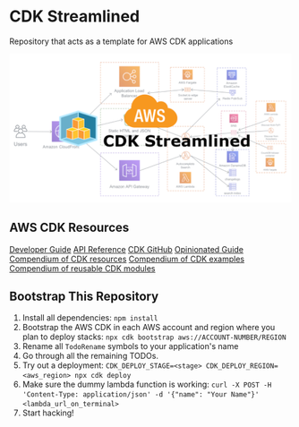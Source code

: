 # CDK Streamlined

Repository that acts as a template for AWS CDK applications

![CDK Streamlined](./docs/diagrams/cdkStreamlined.png)

## AWS CDK Resources

[Developer Guide](https://docs.aws.amazon.com/cdk/v2/guide/reference.html)
[API Reference](https://docs.aws.amazon.com/cdk/api/v2/docs/aws-construct-library.html)
[CDK GitHub](https://github.com/aws/aws-cdk)
[Opinionated Guide](https://github.com/kevinslin/open-cdk#config)
[Compendium of CDK resources](https://github.com/kalaiser/awesome-cdk)
[Compendium of CDK examples](https://github.com/aws-samples/aws-cdk-examples/tree/master/typescript)
[Compendium of reusable CDK modules](https://github.com/AWS-Streamlined/cdkModuleTemplates)

## Bootstrap This Repository

1. Install all dependencies: `npm install`
2. Bootstrap the AWS CDK in each AWS account and region where you plan to deploy stacks: `npx cdk bootstrap aws://ACCOUNT-NUMBER/REGION`
3. Rename all `TodoRename` symbols to your application's name
4. Go through all the remaining TODOs.
5. Try out a deployment: `CDK_DEPLOY_STAGE=<stage> CDK_DEPLOY_REGION=<aws_region> npx cdk deploy`
6. Make sure the dummy lambda function is working: `curl -X POST -H 'Content-Type: application/json' -d '{"name": "Your Name"}' <lambda_url_on_terminal>`
7. Start hacking!
